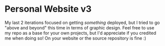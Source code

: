 # Personal Website v3
My last 2 iterations focused on getting *something* deployed, but I tried to go "above and beyond" this time in terms of graphic design. Feel free to use my repo as a base for your own projects, but I'd appreciate if you credited me when doing so! On your website or the source repository is fine :)
